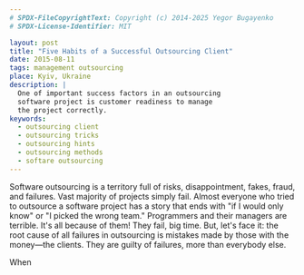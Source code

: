 ```yaml
---
# SPDX-FileCopyrightText: Copyright (c) 2014-2025 Yegor Bugayenko
# SPDX-License-Identifier: MIT

layout: post
title: "Five Habits of a Successful Outsourcing Client"
date: 2015-08-11
tags: management outsourcing
place: Kyiv, Ukraine
description: |
  One of important success factors in an outsourcing
  software project is customer readiness to manage
  the project correctly.
keywords:
  - outsourcing client
  - outsourcing tricks
  - outsourcing hints
  - outsourcing methods
  - softare outsourcing
---
```


Software outsourcing is a territory full of risks, disappointment,
fakes, fraud, and failures. Vast majority of projects simply fail. Almost
everyone who tried to outsource a software project has a story that
ends with "if I would only know" or "I picked the wrong team." Programmers
and their managers are terrible. It's all because of them! They fail,
big time. But, let's face it: the root cause of
all failures in outsourcing is mistakes made by those with
the money&mdash;the clients. They are guilty of failures,
more than everybody else.

<!--more-->

When
